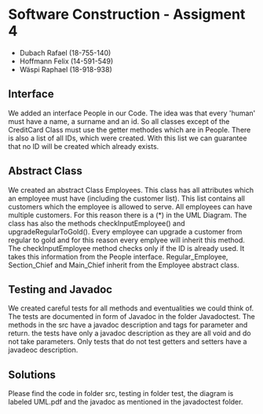
# Software Construction - Assigment 4

- Dubach Rafael (18-755-140)
- Hoffmann Felix (14-591-549)
- Wäspi Raphael (18-918-938)

## Interface
We added an interface People in our Code. The idea was that every 'human' must have a name, a surname and an id. 
So all classes except of the CreditCard Class must use the getter methodes which are in People. 
There is also a list of all IDs, which were created. 
With this list we can guarantee that no ID will be created which already exists. 

## Abstract Class
We created an abstract Class Employees. 
This class has all attributes which an employee must have (including the customer list).
This list contains all customers which the employee is allowed to serve.
All employees can have multiple customers.
For this reason there is a (*) in the UML Diagram.
The class has also the methods checkInputEmployee() and upgradeRegularToGold().
Every employee can upgrade a customer from regular to gold and for this reason every emplyee will inherit this method. 
The checkInputEmployee method checks only if the ID is already used. 
It takes this information from the People interface. 
Regular_Employee, Section_Chief and Main_Chief inherit from the Employee abstract class. 


## Testing and Javadoc
We created careful tests for all methods and eventualities we could think of.
The tests are documented in form of Javadoc in the folder Javadoctest.
The methods in the src have a javadoc description and tags for parameter and return.
the tests have only a javadoc description as they are all void and do not take parameters. 
Only tests that do not test getters and setters have a javadeoc description. 

## Solutions
Please find the code in folder src, testing in folder test, the diagram is labeled UML.pdf and the javadoc as mentioned in the javadoctest folder. 